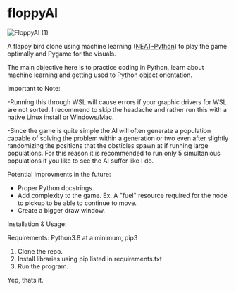 # floppyAI

![FloppyAI (1)](https://user-images.githubusercontent.com/28866719/198844012-0f64d016-b9d5-4f0e-ab6e-8d8575d2eba6.png)

A flappy bird clone using machine learning ([NEAT-Python](https://link-url-here.org)) to play the game optimally and Pygame for the visuals.

The main objective here is to practice coding in Python, learn about machine learning and getting used to Python object orientation.

Important to Note:

-Running this through WSL will cause errors if your graphic drivers for WSL are not sorted. I recommend to skip the headache and rather run this with a native Linux install or Windows/Mac.

-Since the game is quite simple the AI will often generate a population capable of solving the problem within a generation or two even after slightly randomizing the positions that the obsticles spawn at if running large populations. For this reason it is recommended to run only 5 simultanious populations if you like to see the AI suffer like I do.

Potential improvments in the future:

- Proper Python docstrings.
- Add complexity to the game. Ex. A "fuel" resource required for the node to pickup to be able to continue to move.
- Create a bigger draw window.

Installation & Usage:

Requirements: Python3.8 at a minimum, pip3

1. Clone the repo.
2. Install libraries using pip listed in requirements.txt
3. Run the program.

Yep, thats it.


